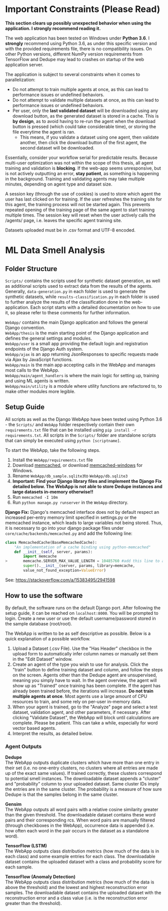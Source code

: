# Important Constraints (Please Read)
**This section clears up possibly unexpected behavior when using the application. I strongly recommend reading it.**

The web application has been tested on Windows under **Python 3.6**. I **strongly** recommend using Python 3.6, as under this specific version and with the provided requirements file, there is no compatibility issues. On other Python versions, different NumPy version requirements from TensorFlow and Dedupe may lead to crashes on startup of the web application server.

The application is subject to several constraints when it comes to parallelization:
- Do not attempt to train multiple agents at once, as this can lead to performance issues or undefined behaviors.
- Do not attempt to validate multiple datasets at once, as this can lead to performance issues or undefined behaviors.
- Per user, only the **last validated dataset** will be downloaded using any download button, as the generated dataset is stored in a cache. This is **by design**, as to avoid having to re-run the agent when the download button is pressed (which could take considerable time), or storing the file everytime the agent is ran. 
    - This means, if you validate a dataset using one agent, then validate another, then click the download button of the first agent, the second dataset will be downloaded.

Essentially, consider your workflow serial for predictable results. Because multi-user optimization was not within the scope of this thesis, all agent training and validation is **blocking**. If the web-app seems unresponsive, but is not actively outputting an error, **stay patient**, as something is happening in the background. Training and validating agents may take multiple minutes, depending on agent type and dataset size.

A session key (through the use of cookies) is used to store which agent the user has last clicked on for training. If the user refreshes the training site for this agent, the training process will not be started again. This prevents repeated opening of the training page of the same agent to start training multiple times. The session key will reset when the user actively calls the /agents/ page, i.e. leaves the specific agent training site.  

Datasets uploaded must be in .csv format and UTF-8 encoded. 
# ML Data Smell Analysis

## Folder Structure
`Scripts/` contains the scripts used for synthetic dataset generation, as well as additional scripts used to extract data from the results of the agents. Generally, `data-generation.py` in each folder is used to generate the synthetic datasets, while `results-classification.py` in each folder is used to further analyze the results of the classification done in the web-application. Each script starts with a detailed documentation on how to use it, so please refer to these comments for further information.

`WebApp/` contains the main Django application and follows the general Django convention.  
`WebApp/thesis` is the main starting point of the Django application and defines the general settings and modules.  
`WebApp/user` is a small app providing the default login and registration endpoints of the Django Auth system.  
`WebApp/ajax` is an app returning JsonResponses to specific requests made via Ajax by JavaScript functions.  
`WebApp/main` is the main app accepting calls in the WebApp and manages most calls to the WebApp.  
`WebApp/main/agent_handlers` is where the main logic for setting up, training and using ML agents is written.  
`WebApp/main/utility` is a module where utility functions are refactored to, to make other modules more legible.  

## Setup Guide
All scripts as well as the Django WebApp have been tested using Python 3.6 - the `Scripts/` and `WebApp` folder respectively contain their own `requirements.txt` file that can be installed using `pip install -r requirements.txt`. All scripts in the `Scripts/` folder are standalone scripts that can simply be executed using `python [scriptname]`.  

To start the WebApp, take the following steps. 

1. Install the `WebApp/requirements.txt` file
2. Download [memcached](https://memcached.org/), or download [memcached-windows](https://github.com/jefyt/memcached-windows) for Windows.
3. Rename `WebApp/db_sample.sqlite3`to `WebApp/db.sqlite3`
4. **Important: Find your Django library files and implement the Django Fix detailed below. The WebApp is not able to store Dedupe instances and large datasets in-memory otherwise!!**
5. Run `memcached -I 10m`
6. Run `python manage.py runserver` in the `WebApp` directory.

**Django Fix:**
Django's memcached interface does not by default respect an increased per-entry memory limit specified in settings.py or the memcached instance, which leads to large variables not being stored. Thus, it is necessary to go into your django package files under `core/cache/backends/memcached.py` and add the following line:

```python
class MemcachedCache(BaseMemcachedCache):
    "An implementation of a cache binding using python-memcached"
    def __init__(self, server, params):
        import memcache
>       memcache.SERVER_MAX_VALUE_LENGTH = 10485760 #add this line to accept 10mb cache entries
        super().__init__(server, params, library=memcache,
        value_not_found_exception=ValueError)
```
See: https://stackoverflow.com/a/15383495/2941598

## How to use the software
By default, the software runs on the default Django port. After following the setup guide, it can be reached on `localhost:8000`. You will be prompted to login. Create a new user or use the default username/password stored in the sample database (root/root).  

The WebApp is written to be as self descriptive as possible. Below is a quick explanation of a possible workflow.  

1. Upload a Dataset (.csv File). Use the "Has Header" checkbox in the upload form to automatically infer column names or manually set them in the "Edit Dataset" window.
2. Create an agent of the type you wish to use for analysis. Click the "train" button to define training dataset and column, and follow the steps on the screen. Agents other than the Dedupe agent are unsupervised, meaning you simply have to wait. In the agent overview, the agent will show up as "Trained" once training has been complete. If the agent has already been trained before, the iterations will increase. **Do not train multiple agents at once**. Most agents use a large amount of CPU resources to train, and some rely on per-user in-memory data.
3. When your agent is trained, go to the "Analyze" page and select a test dataset, validation agent, and other parameters, if necessary. After clicking "Validate Dataset", the WebApp will block until calculations are complete. Please be patient. This can take a while, especially for word vector based agents.
4. Interpret the results, as detailed below.

### Agent Outputs
**Dedupe**  
The WebApp outputs duplicate clusters which have more than one entry in their set (i.e. no one-entry clusters, no clusters where all entries are made up of the exact same values). If trained correctly, these clusters correspond to potential smell instances. The downloadable dataset appends a "cluster" and "probability" column to your uploaded dataset. Same cluster IDs imply the entries are in the same cluster. The probability is a measure of how sure Dedupe is that the samples belong in the same cluster.  

**Gensim**  
The WebApp outputs all word pairs with a relative cosine similarity greater than the given threshold. The downloadable dataset contains these word pairs and their corresponding rcs. When word pairs are manually filtered (through checkboxes in the WebApp), occurrence data is appended (i.e. how often each word in the pair occurs in the dataset as a standalone word).

**TensorFlow (LSTM)**  
The WebApp outputs class distribution metrics (how much of the data is in each class) and some example entries for each class. The downloadable dataset contains the uploaded dataset with a class and probability score for each sample.

**TensorFlow (Anomaly Detection)**  
The WebApp outputs class distribution metrics (how much of the data is above the threshold) and the lowest and highest reconstruction error samples. The downloadable dataset contains the uploaded dataset with the reconstruction error and a class value (i.e. is the reconstruction error greater than the threshold).
